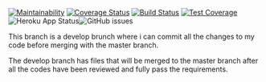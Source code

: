 [![Maintainability](https://api.codeclimate.com/v1/badges/1a4287304b94cdf7443e/maintainability)](https://codeclimate.com/github/josekang/api-endpoints/maintainability)  [![Coverage Status](https://coveralls.io/repos/github/josekang/api-endpoints/badge.svg)](https://coveralls.io/github/josekang/api-endpoints)  [![Build Status](https://travis-ci.org/josekang/api-endpoints.svg?branch=develop)](https://travis-ci.org/josekang/api-endpoints)  [![Test Coverage](https://api.codeclimate.com/v1/badges/1a4287304b94cdf7443e/test_coverage)](https://codeclimate.com/github/josekang/api-endpoints/test_coverage) ![Heroku App Status](http://heroku-badge.herokuapp.com/?app=our-api-heroku-deploy-app-flas&root=/api/v1/orders)![GitHub issues](https://img.shields.io/github/issues/josekang/api-endpoints.svg)

This branch is a develop brunch where i can commit all the changes to my code before merging with the master branch. 

The develop branch has files that will be merged to the master branch after all the codes have been reviewed and fully pass the requirements.




     


 

